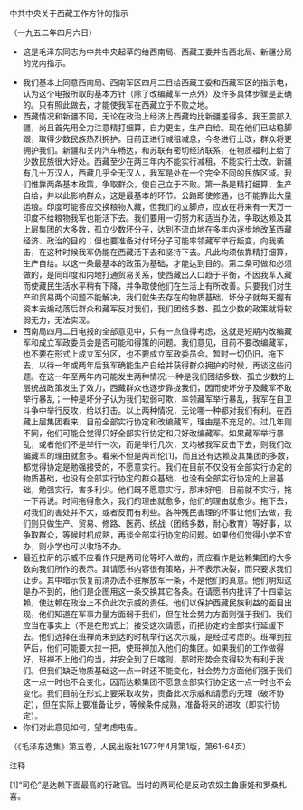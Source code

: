 中共中央关于西藏工作方针的指示

（一九五二年四月六日）

* 这是毛泽东同志为中共中央起草的给西南局、西藏工委并告西北局、新疆分局的党内指示。



- 我们基本上同意西南局、西南军区四月二日给西藏工委和西藏军区的指示电，认为这个电报所取的基本方针（除了改编藏军一点外）及许多具体步骤是正确的。只有照此做去，才能使我军在西藏立于不败之地。
- 西藏情况和新疆不同，无论在政治上经济上西藏均比新疆差得多。我王震部入疆，尚且首先用全力注意精打细算，自力更生，生产自给。现在他们已站稳脚跟，取得少数民族热烈拥护。目前正进行减租减息，今冬进行土改，群众将更拥护我们。新疆和关内汽车畅达，和苏联有密切经济联系，在物质福利上给了少数民族很大好处。西藏至少在两三年内不能实行减租，不能实行土改。新疆有几十万汉人，西藏几乎全无汉人，我军是处在一个完全不同的民族区域。我们惟靠两条基本政策，争取群众，使自己立于不败。第一条是精打细算，生产自给，并以此影响群众，这是最基本的环节。公路即使修通，也不能靠此大量运粮。印度可能答应交换粮物入藏，但我们的立脚点，应放在将来有一天万一印度不给粮物我军也能活下去。我们要用一切努力和适当办法，争取达赖及其上层集团的大多数，孤立少数坏分子，达到不流血地在多年内逐步地改革西藏经济、政治的目的；但也要准备对付坏分子可能率领藏军举行叛变，向我袭击，在这种时候我军仍能在西藏活下去和坚持下去。凡此均须依靠精打细算，生产自给。以这一条最基本的政策为基础，才能达到目的。第二条可做和必须做的，是同印度和内地打通贸易关系，使西藏出入口趋于平衡，不因我军入藏而使藏民生活水平稍有下降，并争取使他们在生活上有所改善。只要我们对生产和贸易两个问题不能解决，我们就失去存在的物质基础，坏分子就每天握有资本去煽动落后群众和藏军反对我们，我们团结多数、孤立少数的政策就将软弱无力，无法实现。
- 西南局四月二日电报的全部意见中，只有一点值得考虑，这就是短期内改编藏军和成立军政委员会是否可能和得策的问题。我们意见，目前不要改编藏军，也不要在形式上成立军分区，也不要成立军政委员会。暂时一切仍旧，拖下去，以待一年或两年后我军确能生产自给并获得群众拥护的时候，再谈这些问题。在这一年至两年内可能发生两种情况:一种是我们团结多数、孤立少数的上层统战政策发生了效力，西藏群众也逐步靠拢我们，因而使坏分子及藏军不敢举行暴乱；一种是坏分子认为我们软弱可欺，率领藏军举行暴乱，我军在自卫斗争中举行反攻，给以打击。以上两种情况，无论哪一种都对我们有利。在西藏上层集团看来，目前全部实行协定和改编藏军，理由是不充足的。过几年则不同，他们可能会觉得只好全部实行协定和只好改编藏军。如果藏军举行暴乱，或者他们不是举行一次，而是举行几次，又均被我军反击下去，则我们改编藏军的理由就愈多。看来不但是两司伦[1]，而且还有达赖及其集团的多数，都觉得协定是勉强接受的，不愿意实行。我们在目前不仅没有全部实行协定的物质基础，也没有全部实行协定的群众基础，也没有全部实行协定的上层基础，勉强实行，害多利少。他们既不愿意实行，那末好吧，目前就不实行，拖一下再说。时间拖得愈久，我们的理由就愈多，他们的理由就愈少。拖下去，对我们的害处并不大，或者反而有利些。各种残民害理的坏事让他们去做，我们则只做生产、贸易、修路、医药、统战（团结多数，耐心教育）等好事，以争取群众，等候时机成熟，再谈全部实行协定的问题。如果他们觉得小学不宜办，则小学也可以收场不办。
- 最近拉萨的示威不应看作只是两司伦等坏人做的，而应看作是达赖集团的大多数向我们所作的表示。其请愿书内容很有策略，并不表示决裂，而只要求我们让步。其中暗示恢复前清办法不驻解放军一条，不是他们的真意。他们明知这是办不到的，他们是企图用这一条交换其它各条。在请愿书内批评了十四辈达赖，使达赖在政治上不负此次示威的责任。他们以保护西藏民族利益的面目出现，他们知道在军事力量方面弱于我们，但在社会势力方面则强于我们。我们应当在事实上（不是在形式上）接受这次请愿，而把协定的全部实行延缓下去。他们选择在班禅尚未到达的时机举行这次示威，是经过考虑的。班禅到拉萨后，他们可能要大拉一把，使班禅加入他们的集团。如果我们的工作做得好，班禅不上他们的当，并安全到了日喀则，那时形势会变得较为有利于我们。但我们缺乏物质基础这一点一时还不能变化，社会势力方面他们强于我们这一点一时也不会变化，因而达赖集团不愿意全部实行协定这一点一时也不会变化。我们目前在形式上要采取攻势，责备此次示威和请愿的无理（破坏协定），但在实际上要准备让步，等候条件成熟，准备将来的进攻（即实行协定）。
- 你们对此意见如何，望考虑电告。


（《毛泽东选集》第五卷，人民出版社1977年4月第1版，第61-64页）


注释

[1]“司伦”是达赖下面最高的行政官。当时的两司伦是反动农奴主鲁康娃和罗桑札喜。
